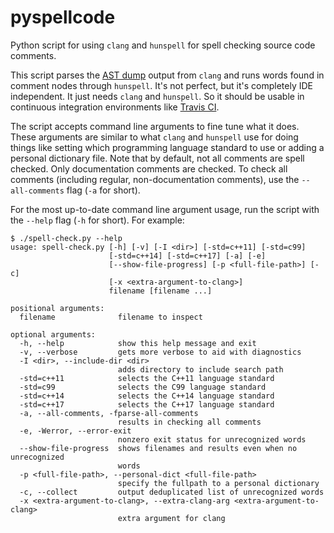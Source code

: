 # pyspellcode
Python script for using `clang` and `hunspell` for spell checking source code comments.

This script parses the [AST dump](http://clang.llvm.org/docs/IntroductionToTheClangAST.html) output from `clang` and runs words found in comment nodes through `hunspell`. It's not perfect, but it's completely IDE independent. It just needs `clang` and `hunspell`. So it should be usable in continuous integration environments like [Travis CI](https://travis-ci.org).

The script accepts command line arguments to fine tune what it does. These arguments are similar to what `clang` and `hunspell` use for doing things like setting which programming language standard to use or adding a personal dictionary file. Note that by default, not all comments are spell checked. Only documentation comments are checked. To check all comments (including regular, non-documentation comments), use the `--all-comments` flag (`-a` for short).

For the most up-to-date command line argument usage, run the script with the `--help` flag (`-h` for short). For example:

```
$ ./spell-check.py --help
usage: spell-check.py [-h] [-v] [-I <dir>] [-std=c++11] [-std=c99]
                      [-std=c++14] [-std=c++17] [-a] [-e]
                      [--show-file-progress] [-p <full-file-path>] [-c]
                      [-x <extra-argument-to-clang>]
                      filename [filename ...]

positional arguments:
  filename              filename to inspect

optional arguments:
  -h, --help            show this help message and exit
  -v, --verbose         gets more verbose to aid with diagnostics
  -I <dir>, --include-dir <dir>
                        adds directory to include search path
  -std=c++11            selects the C++11 language standard
  -std=c99              selects the C99 language standard
  -std=c++14            selects the C++14 language standard
  -std=c++17            selects the C++17 language standard
  -a, --all-comments, -fparse-all-comments
                        results in checking all comments
  -e, -Werror, --error-exit
                        nonzero exit status for unrecognized words
  --show-file-progress  shows filenames and results even when no unrecognized
                        words
  -p <full-file-path>, --personal-dict <full-file-path>
                        specify the fullpath to a personal dictionary
  -c, --collect         output deduplicated list of unrecognized words
  -x <extra-argument-to-clang>, --extra-clang-arg <extra-argument-to-clang>
                        extra argument for clang
```
